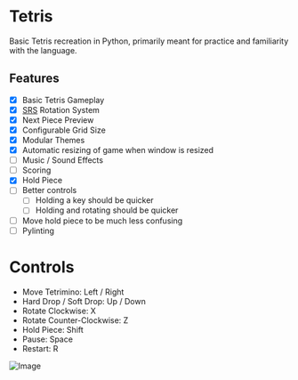 # Tetris

Basic Tetris recreation in Python, primarily meant for practice and familiarity with the language.

## Features

- [x] Basic Tetris Gameplay
- [x] [SRS](https://tetris.fandom.com/wiki/SRS) Rotation System
- [x] Next Piece Preview
- [x] Configurable Grid Size
- [x] Modular Themes
- [x] Automatic resizing of game when window is resized
- [ ] Music / Sound Effects
- [ ] Scoring
- [x] Hold Piece
- [ ] Better controls
  - [ ] Holding a key should be quicker
  - [ ] Holding and rotating should be quicker
- [ ] Move hold piece to be much less confusing
- [ ] Pylinting

# Controls
- Move Tetrimino: Left / Right
- Hard Drop / Soft Drop: Up / Down
- Rotate Clockwise: X
- Rotate Counter-Clockwise: Z
- Hold Piece: Shift
- Pause: Space
- Restart: R

![Image](https://i.imgur.com/ANYbpjh.png)